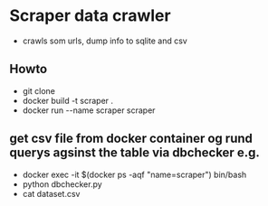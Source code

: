# Scraper data crawler

- crawls som urls, dump info to sqlite and csv


## Howto
- git clone
- docker build -t scraper .
- docker run --name scraper scraper 

## get csv file from docker container og rund querys agsinst the table via dbchecker e.g.
- docker exec -it $(docker ps -aqf "name=scraper") bin/bash
- python dbchecker.py
- cat dataset.csv

